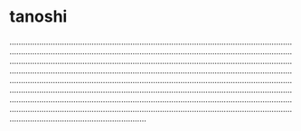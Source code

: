 # tanoshi

............................................................................................................................................................................................................................................................................................................................................................................................................................................................................................................................................................................................................................................................................................................................................................................................................................................................................................................................................................................................................................................................................................